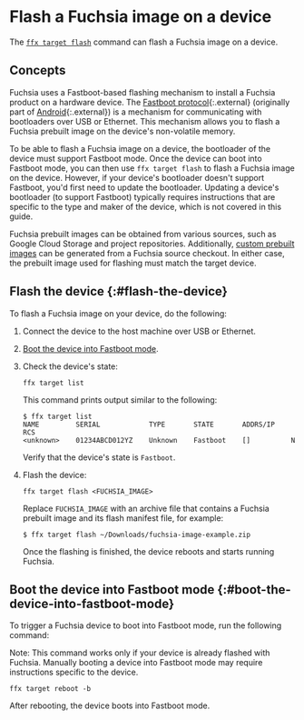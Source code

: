 # Flash a Fuchsia image on a device

The [`ffx target flash`][ffx-target-flash] command can flash a Fuchsia image
on a device.

## Concepts

Fuchsia uses a Fastboot-based flashing mechanism to install a Fuchsia product
on a hardware device. The [Fastboot protocol][fastboot-src]{:.external}
(originally part of [Android][android-flash]{:.external}) is a mechanism for
communicating with bootloaders over USB or Ethernet. This mechanism allows you
to flash a Fuchsia prebuilt image on the device's non-volatile memory.

To be able to flash a Fuchsia image on a device, the bootloader of the device
must support Fastboot mode. Once the device can boot into Fastboot
mode, you can then use `ffx target flash` to flash a Fuchsia image on the
device. However, if your device's bootloader doesn't support Fastboot, you'd
first need to update the bootloader. Updating a device's bootloader (to support
Fastboot) typically requires instructions that are specific to the type and
maker of the device, which is not covered in this guide.

Fuchsia prebuilt images can be obtained from various sources, such as Google
Cloud Storage and project repositories. Additionally,
[custom prebuilt images][generate-a-build] can be generated from a Fuchsia
source checkout. In either case, the prebuilt image used for flashing must
match the target device.

## Flash the device {:#flash-the-device}

To flash a Fuchsia image on your device, do the following:

1. Connect the device to the host machine over USB or Ethernet.
2. [Boot the device into Fastboot
   mode](#boot-the-device-into-fastboot-mode).

3. Check the device's state:

   ```posix-terminal
   ffx target list
   ```

   This command prints output similar to the following:

   ```none {:.devsite-disable-click-to-copy}
   $ ffx target list
   NAME         SERIAL            TYPE       STATE       ADDRS/IP    RCS
   <unknown>    01234ABCD012YZ    Unknown    Fastboot    []          N
   ```

   Verify that the device's state is `Fastboot`.

4. Flash the device:

   ```posix-terminal
   ffx target flash <FUCHSIA_IMAGE>
   ```

   Replace `FUCHSIA_IMAGE` with an archive file that contains
   a Fuchsia prebuilt image and its flash manifest file, for example:


   ```none {:.devsite-disable-click-to-copy}
   $ ffx target flash ~/Downloads/fuchsia-image-example.zip
   ```

   Once the flashing is finished, the device reboots and starts running
   Fuchsia.

## Boot the device into Fastboot mode {:#boot-the-device-into-fastboot-mode}

To trigger a Fuchsia device to boot into Fastboot mode, run the following
command:

Note: This command works only if your device is already flashed with Fuchsia.
Manually booting a device into Fastboot mode may require instructions
specific to the device.

```posix-terminal
ffx target reboot -b
```

After rebooting, the device boots into Fastboot mode.

<!-- Reference links -->

[fastboot-src]: https://android.googlesource.com/platform/system/core/+/master/fastboot/
[android-flash]: https://source.android.com/setup/build/running
[ffx-target-flash]: https://fuchsia.dev/reference/tools/sdk/ffx#flash
[generate-a-build]: /development/build/fx.md#generating-a-build-archive
